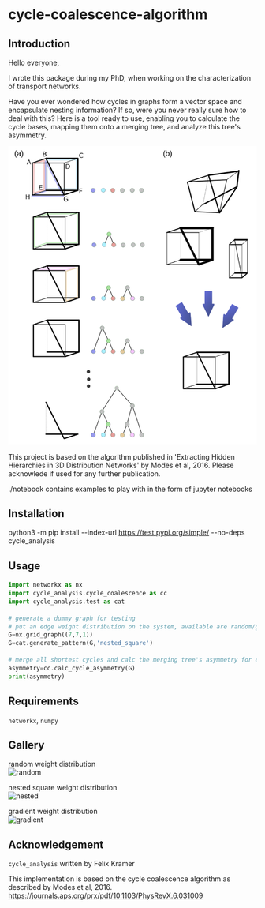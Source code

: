 # cycle-coalescence-algorithm
##  Introduction
Hello everyone,

I wrote this package during my PhD, when working on the characterization of transport networks.

Have you ever wondered how cycles in graphs form a vector space and encapsulate nesting information? If so, were you never really sure how to deal with this? Here is a tool ready to use, enabling you to calculate the cycle bases, mapping them onto a merging tree, and analyze this tree's asymmetry.

![modes](./gallery/modes_merging_algorithm_2016.png)

This project is based on the algorithm published in 'Extracting Hidden Hierarchies in 3D Distribution Networks' by Modes et al, 2016. Please acknowlede if used for any further publication.

  ./notebook contains examples to play with in the form of jupyter notebooks
##  Installation
python3 -m pip install --index-url https://test.pypi.org/simple/ --no-deps cycle_analysis
##  Usage

```python
import networkx as nx
import cycle_analysis.cycle_coalescence as cc
import cycle_analysis.test as cat

# generate a dummy graph for testing
# put an edge weight distribution on the system, available are random/gradient/nested_square
G=nx.grid_graph((7,7,1))
G=cat.generate_pattern(G,'nested_square')

# merge all shortest cycles and calc the merging tree's asymmetry for each branch
asymmetry=cc.calc_cycle_asymmetry(G)
print(asymmetry)
```

##  Requirements
``` networkx ```, ``` numpy ```
##  Gallery
random weight distribution\
![random](./gallery/random.png)

nested square weight distribution\
![nested](./gallery/nested_square.png)

gradient weight distribution\
![gradient](./gallery/gradient.png)
## Acknowledgement
```cycle_analysis``` written by Felix Kramer

This implementation is based on the cycle coalescence algorithm as described by Modes et al, 2016.
https://journals.aps.org/prx/pdf/10.1103/PhysRevX.6.031009
